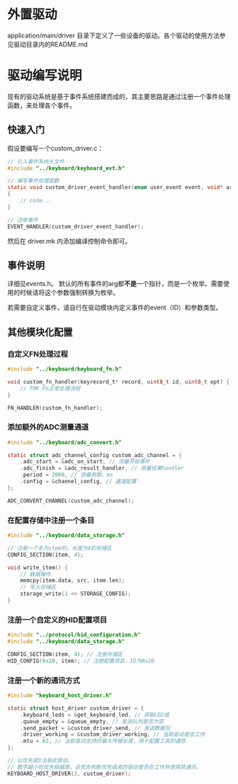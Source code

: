 # 外置驱动

application/main/driver 目录下定义了一些设备的驱动。各个驱动的使用方法参见驱动目录内的README.md

# 驱动编写说明

现有的驱动系统是基于事件系统搭建而成的，其主要思路是通过注册一个事件处理函数，来处理各个事件。

## 快速入门

假设要编写一个custom_driver.c：
``` C
// 引入事件系统头文件
#include "../keyboard/keyboard_evt.h"

// 编写事件处理函数
static void custom_driver_event_handler(enum user_event event, void* arg)
{
    // code...
}

// 注册事件
EVENT_HANDLER(custom_driver_event_handler);
```

然后在 driver.mk 内添加编译控制命令即可。

## 事件说明

详细见events.h。
默认的所有事件的arg都**不是**一个指针，而是一个枚举。需要使用的时候请将这个参数强制转换为枚举。

若需要自定义事件，请自行在驱动模块内定义事件的event（ID）和参数类型。

## 其他模块化配置

### 自定义FN处理过程

``` C
#include "../keyboard/keyboard_fn.h"

void custom_fn_handler(keyrecord_t* record, uint8_t id, uint8_t opt) {
    // TMK Fn正常处理流程
}

FN_HANDLER(custom_fn_handler);
```

### 添加额外的ADC测量通道

``` C
#include "../keyboard/adc_convert.h"

static struct adc_channel_config custom_adc_channel = {
    .adc_start = &adc_on_start, // 测量开始事件
    .adc_finish = &adc_result_handler, // 测量结果handler
    .period = 2000, // 测量周期，ms
    .config = &channel_config, // 通道配置
};

ADC_CONVERT_CHANNEL(custom_adc_channel);
```

### 在配置存储中注册一个条目

``` C
#include "../keyboard/data_storage.h"

// 注册一个名为item的，长度为4的存储区
CONFIG_SECTION(item, 4);

void write_item() {
    // 数据操作
    memcpy(item.data, src, item.len);
    // 写入存储区
    storage_write(1 << STORAGE_CONFIG);
}
```

### 注册一个自定义的HID配置项目

``` C
#include "../protocol/hid_configuration.h"
#include "../keyboard/data_storage.h"

CONFIG_SECTION(item, 4); // 注册存储区
HID_CONFIG(0x20, item); // 注册配置项目，ID为0x20
```

### 注册一个新的通讯方式

```C
#include "keyboard_host_driver.h"

static struct host_driver custom_driver = {
    .keyboard_leds = &get_keyboard_led, // 获取LED值
    .queue_empty = &queue_empty, // 发送队列是否为空
    .send_packet = &custom_driver_send, // 发送数据包
    .driver_working = &custom_driver_working, // 当前驱动是否工作
    .mtu = 62, // 当前驱动支持的最大传输长度，用于配置工具的通信
};

// 以优先级3注册此驱动。
// 数字越小则优先级越高，会优先判断优先级高的驱动是否在工作并使用其通讯。
KEYBOARD_HOST_DRIVER(3, custom_driver);
```

